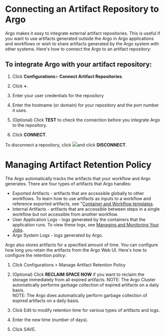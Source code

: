 # Connecting an Artifact Repository to Argo

Argo makes it easy to integrate external artifact repositories. This is useful if you want to use artifacts generated outside the Argo in Argo applications and workflows or wish to share artifacts generated by the Argo system with other systems. Here's how to connect the Argo to an artifact repository:

## To integrate Argo with your artifact repository:

1.  Click **Configurations**> **Connect Artifact Repositories**.

2.  Click **+**.

3.  Enter your user credentials for the repository
4.  Enter the hostname (or domain) for your repository and the port number it uses.
5.  (Optional) Click **TEST** to check the connection before you integrate Argo to the repository.
6.  Click **CONNECT**.

To disconnect a repository, click ![](../../../images/pencil_4_editing.png)and click **DISCONNECT**.

# Managing Artifact Retention Policy

The Argo automatically tracks the artifacts that your workflow and Argo generates. There are four types of artifacts that Argo handles:

*   Exported Artifacts - artifacts that are accessible globally to other workflows. To learn how to use artifacts as inputs to a workflow and reference exported artifacts, see "[Container and Workflow templates](./../../yaml/container_templates.md).
*   Internal Artifacts - artifacts that are accessible between steps in a single workflow but not accessible from another workflow.
*   User Application Logs - logs generated by the containers that the application runs. To view these logs, see [Managing and Monitoring Your Jobs](./../timeline/create_job-viewhistory.md).
*   Argo System Logs - logs generated by Argo.

Argo also stores artifacts for a specified amount of time. You can configure how long you retain the artifacts from the Argo Web UI. Here's how to configure the retention policy:

1.  Click Configurations > Manage Artifact Retention Policy

2.  (Optional) Click **RECLAIM SPACE NOW** if you want to reclaim the storage immediately from all expired artifacts. NOTE: The Argo Cluster automatically performs garbage collection of expired artifacts on a daily basis.  
    NOTE: The Argo does automatically perform garbage collection of expired artifacts on a daily basis.
3.  Click Edit to modify retention time for various types of artifacts and logs.

4.  Enter the new time (number of days).
5.  Click SAVE.
